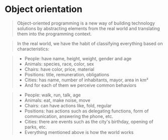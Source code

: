 # Object orientation

> Object-oriented programming is a new way of building technology solutions by abstracting elements from the real world and translating them into the programming context.


> In the real world, we have the habit of classifying everything based on characteristics:

> - People: have name, height, weight, gender and age
> - Animals: species, race, color, sex
> - Chairs: have color, price, material
> - Positions: title, remuneration, obligations
> - Cities: has name, number of inhabitants, mayor, area in km²
> - And for each of them we perceive common behaviors

> - People: walk, run, talk, age
> - Animals: eat, make noise, move
> - Chairs: can have actions like, fold, regular
> - Positions: has actions such as delegating functions, form of communication, answering the phone, etc.
> - Cities: there are events such as the city's birthday, opening of parks, etc.
> - Everything mentioned above is how the world works